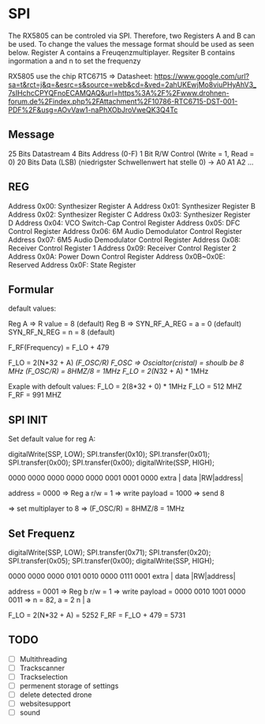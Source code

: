 # SPI
The RX5805 can be controled via SPI. Therefore, two Registers A and B can be used.
To change the values the message format should be used as seen below.
Register A contains a Freuqenzmultiplayer. Regsiter B contains ingormation a and n to
set the frequenzy

RX5805 use the chip RTC6715 => Datasheet: https://www.google.com/url?sa=t&rct=j&q=&esrc=s&source=web&cd=&ved=2ahUKEwjMo8viuPHyAhV3_7sIHchcCPYQFnoECAMQAQ&url=https%3A%2F%2Fwww.drohnen-forum.de%2Findex.php%2FAttachment%2F10786-RTC6715-DST-001-PDF%2F&usg=AOvVaw1-naPhXObJroVweQK3Q4Tc

## Message
25 Bits Datastream 
4  Bits Address (0-F)
1  Bit  R/W Control (Write = 1, Read = 0)
20 Bits Data (LSB) (niedrigster Schwellenwert hat stelle 0) -> A0 A1 A2 ...


## REG
Address 0x00: Synthesizer Register A
Address 0x01: Synthesizer Register B
Address 0x02: Synthesizer Register C
Address 0x03: Synthesizer Register D
Address 0x04: VCO Switch-Cap Control Register
Address 0x05: DFC Control Register
Address 0x06: 6M Audio Demodulator Control Register
Address 0x07: 6M5 Audio Demodulator Control Register
Address 0x08: Receiver Control Register 1
Address 0x09: Receiver Control Register 2
Address 0x0A: Power Down Control Register
Address 0x0B~0x0E: Reserved
Address 0x0F: State Register

## Formular
default values:

Reg A => 	R value = 8 (default)
Reg B => 	SYN_RF_A_REG = a = 0 (default)
			SYN_RF_N_REG = n = 8 (default)

F_RF(Frequency) = F_LO + 479

F_LO = 		2(N*32 + A) *(F_OSC/R)
F_OSC =>	Oscialtor(cristal) = shoulb be 8 MHz
			(F_OSC/R) = 8HMZ/8 = 1MHz
F_LO = 		2(N*32 + A) * 1MHz

Exaple with defoult values:
F_LO = 2(8*32 + 0) * 1MHz
F_LO = 512 MHZ
F_RF = 991 MHZ

## SPI INIT
Set default value for reg A:

digitalWrite(SSP, LOW);
SPI.transfer(0x10);
SPI.transfer(0x01);
SPI.transfer(0x00);
SPI.transfer(0x00);
digitalWrite(SSP, HIGH);

0000 0000 0000 0000 0000 0001 0001 0000
extra  |				data    |RW|address|

address = 0000 	=> Reg a
r/w	= 1			=> write
payload	= 1000	=> send 8

=> set multiplayer to 8 => (F_OSC/R) = 8HMZ/8 = 1MHz

## Set Frequenz
digitalWrite(SSP, LOW);
SPI.transfer(0x71);
SPI.transfer(0x20);
SPI.transfer(0x05);
SPI.transfer(0x00);
digitalWrite(SSP, HIGH);

0000 0000 0000 0101 0010 0000 0111 0001
extra  |				data    |RW|address|

address = 0001 	=> Reg b
r/w	= 1			=> write
payload	= 0000 0010 1001 0000 0011	=> n = 82, a = 2
				n		  | a

F_LO = 		2(N*32 + A)	= 5252
F_RF = 		F_LO + 479	= 5731


## TODO
* [ ] Multithreading
* [ ] Trackscanner
* [ ] Trackselection
* [ ] permenent storage of settings
* [ ] delete detected drone
* [ ] websitesupport
* [ ] sound